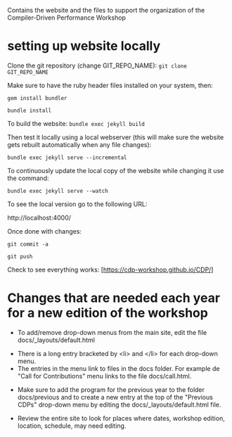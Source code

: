 
Contains the website and the files to support the organization of the Compiler-Driven Performance Workshop

# setting up website locally

Clone the git repository (change GIT_REPO_NAME): `git clone GIT_REPO_NAME`

Make sure to have the ruby header files installed on your system, then:

`gem install bundler`

`bundle install`

To build the website: `bundle exec jekyll build`

Then test it locally using a local webserver (this will make sure the website gets rebuilt automatically when any file changes):

`bundle exec jekyll serve --incremental`

To continuously update the local copy of the website while changing it use the command:

`bundle exec jekyll serve --watch`

To see the local version go to the following URL:

http://localhost:4000/

Once done with changes:

`git commit -a`

`git push`

Check to see everything works: [https://cdp-workshop.github.io/CDP/]

# Changes that are needed each year for a new edition of the workshop

- To add/remove drop-down menus from the main site, edit the file docs/_layouts/default.html

* There is a long entry bracketed by \<li> and \</li> for each drop-down menu.
* The entries in the menu link to files in the docs folder. For example de "Call for Contributions" menu links to the file docs/call.html.

- Make sure to add the program for the previous year to the folder docs/previous and to create a new entry at the top of the "Previous CDPs" drop-down menu by editing the docs/_layouts/default.html file.

- Review the entire site to look for places where dates, workshop edition, location, schedule, may need editing.

